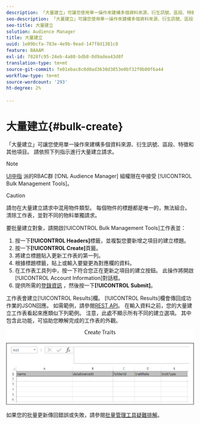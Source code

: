 ```yaml
---
description: 「大量建立」可讓您使用單一操作來建構多個資料來源、衍生訊號、區段、特徵和其他項目。 請依照下列指示進行大量建立請求。
seo-description: 「大量建立」可讓您使用單一操作來建構多個資料來源、衍生訊號、區段、特徵和其他項目。 請依照下列指示進行大量建立請求。
seo-title: 大量建立
solution: Audience Manager
title: 大量建立
uuid: 1e09bcfa-783e-4e9b-9ead-147f8d1381c8
feature: BAAAM
exl-id: 7828fc95-24eb-4a80-bdb8-0d9adea43d8f
translation-type: tm+mt
source-git-commit: fe01ebac8c0d0ad3630d3853e0bf32f0b00f6a44
workflow-type: tm+mt
source-wordcount: '293'
ht-degree: 2%

---
```


# 大量建立{#bulk-create}

「大量建立」可讓您使用單一操作來建構多個資料來源、衍生訊號、區段、特徵和其他項目。 請依照下列指示進行大量建立請求。

<!-- 

t_bulk_create.xml

 -->

>[!NOTE]
>
>[UI中指](../../features/administration/administration-overview.md) 派的RBAC群 [!DNL Audience Manager] 組權限在中接受 [!UICONTROL Bulk Management Tools]。

>[!CAUTION]
>
>請勿在大量建立請求中混用物件類型。 每個物件的標題都是唯一的，無法組合。 清除工作表，並對不同的物料單獨請求。

要批量建立對象，請開啟[!UICONTROL Bulk Management Tools]工作表並：

1. 按一下&#x200B;**[!UICONTROL Headers]**&#x200B;標籤，並複製您要新增之項目的建立標題。
2. 按一下&#x200B;**[!UICONTROL Create]**&#x200B;頁籤。
3. 將建立標題貼入更新工作表的第一列。
4. 根據標題標籤，貼上或輸入要變更為對應欄的資料。
5. 在工作表工具列中，按一下符合您正在更新之項目的建立按鈕。
此操作將開啟[!UICONTROL Account Information]對話框。
6. 提供所需的[登錄資訊](../../reference/bulk-management-tools/bulk-management-intro.md#auth-reqs) ，然後按一下&#x200B;**[!UICONTROL Submit]**。

工作表會建立[!UICONTROL Results]欄。 [!UICONTROL Results]欄會傳回成功作業的JSON回應。 如需範例，請參閱[REST API](../../api/rest-api-main/rest-api-main.md)。 在輸入資料之前，您的大量建立工作表看起來應類似下列範例。 注意，此處不顯示所有不同的建立選項。 其中包含此功能，可協助您瞭解完成的工作表的外觀。

![](assets/cretetraits.png)

如果您的批量更新傳回錯誤或失敗，請參閱[批量管理工具疑難排解](../../reference/bulk-management-tools/bulk-troubleshooting.md)。
